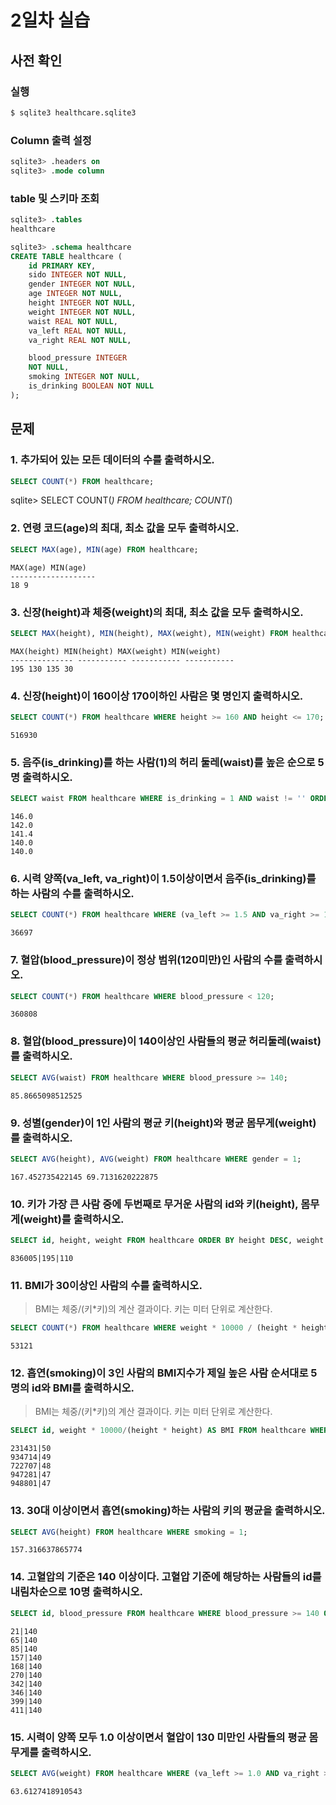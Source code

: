 # 2일차 실습

## 사전 확인

### 실행

```bash
$ sqlite3 healthcare.sqlite3 
```

### Column 출력 설정

```sql
sqlite3> .headers on 
sqlite3> .mode column
```

### table 및 스키마 조회

```sql
sqlite3> .tables
healthcare

sqlite3> .schema healthcare
CREATE TABLE healthcare (
    id PRIMARY KEY,        
    sido INTEGER NOT NULL, 
    gender INTEGER NOT NULL,
    age INTEGER NOT NULL,  
    height INTEGER NOT NULL,
    weight INTEGER NOT NULL,
    waist REAL NOT NULL,   
    va_left REAL NOT NULL, 
    va_right REAL NOT NULL,

    blood_pressure INTEGER 
    NOT NULL,
    smoking INTEGER NOT NULL,
    is_drinking BOOLEAN NOT NULL
);
```

## 문제

### 1. 추가되어 있는 모든 데이터의 수를 출력하시오.

```sql
SELECT COUNT(*) FROM healthcare;
```

sqlite> SELECT COUNT(*) FROM healthcare;
COUNT(*)

### 2. 연령 코드(age)의 최대, 최소 값을 모두 출력하시오.

```sql
SELECT MAX(age), MIN(age) FROM healthcare;
```

```
MAX(age) MIN(age)
-------------------
18 9
```

### 3. 신장(height)과 체중(weight)의 최대, 최소 값을 모두 출력하시오.

```sql
SELECT MAX(height), MIN(height), MAX(weight), MIN(weight) FROM healthcare;
```

```
MAX(height) MIN(height) MAX(weight) MIN(weight)
-------------- ----------- ----------- -----------
195 130 135 30
```

### 4. 신장(height)이 160이상 170이하인 사람은 몇 명인지 출력하시오.

```sql
SELECT COUNT(*) FROM healthcare WHERE height >= 160 AND height <= 170;
```

```
516930
```

### 5. 음주(is_drinking)를 하는 사람(1)의 허리 둘레(waist)를 높은 순으로 5명 출력하시오.

```sql
SELECT waist FROM healthcare WHERE is_drinking = 1 AND waist != '' ORDER BY waist DESC LIMIT 5;
```

```
146.0
142.0
141.4
140.0
140.0
```

### 6. 시력 양쪽(va_left, va_right)이 1.5이상이면서 음주(is_drinking)를 하는 사람의 수를 출력하시오.

```sql
SELECT COUNT(*) FROM healthcare WHERE (va_left >= 1.5 AND va_right >= 1.5) AND is_drinking = 1;
```

```
36697
```

### 7. 혈압(blood_pressure)이 정상 범위(120미만)인 사람의 수를 출력하시오.

```sql
SELECT COUNT(*) FROM healthcare WHERE blood_pressure < 120;
```

```
360808
```

### 8. 혈압(blood_pressure)이 140이상인 사람들의 평균 허리둘레(waist)를 출력하시오.

```sql
SELECT AVG(waist) FROM healthcare WHERE blood_pressure >= 140;
```

```
85.8665098512525
```

### 9. 성별(gender)이 1인 사람의 평균 키(height)와 평균 몸무게(weight)를 출력하시오.

```sql
SELECT AVG(height), AVG(weight) FROM healthcare WHERE gender = 1;
```

```
167.452735422145 69.7131620222875
```

### 10. 키가 가장 큰 사람 중에 두번째로 무거운 사람의 id와 키(height), 몸무게(weight)를 출력하시오.

```sql
SELECT id, height, weight FROM healthcare ORDER BY height DESC, weight DESC LIMIT 1 OFFSET 1;
```

```
836005|195|110
```

### 11. BMI가 30이상인 사람의 수를 출력하시오.

> BMI는 체중/(키*키)의 계산 결과이다. 
> 키는 미터 단위로 계산한다.

```sql
SELECT COUNT(*) FROM healthcare WHERE weight * 10000 / (height * height) >= 30;
```

```
53121
```

### 12. 흡연(smoking)이 3인 사람의 BMI지수가 제일 높은 사람 순서대로 5명의 id와 BMI를 출력하시오.

> BMI는 체중/(키*키)의 계산 결과이다. 
> 키는 미터 단위로 계산한다.

```sql
SELECT id, weight * 10000/(height * height) AS BMI FROM healthcare WHERE smoking = 3 ORDER BY BMI DESC LIMIT 5;
```

```
231431|50
934714|49
722707|48
947281|47
948801|47
```

### 13. 30대 이상이면서 흡연(smoking)하는 사람의 키의 평균을 출력하시오.

```sql
SELECT AVG(height) FROM healthcare WHERE smoking = 1;
```

```
157.316637865774
```

### 14. 고혈압의 기준은 140 이상이다. 고혈압 기준에 해당하는 사람들의 id를 내림차순으로 10명 출력하시오.

```sql
SELECT id, blood_pressure FROM healthcare WHERE blood_pressure >= 140 ORDER BY blood_pressure ASC LIMIT 10;
```

```
21|140
65|140
85|140
157|140
168|140
270|140
342|140
346|140
399|140
411|140
```

### 15. 시력이 양쪽 모두 1.0 이상이면서 혈압이 130 미만인 사람들의 평균 몸무게를 출력하시오.

```sql
SELECT AVG(weight) FROM healthcare WHERE (va_left >= 1.0 AND va_right >= 1.0) AND blood_pressure <130;
```

```
63.6127418910543
```